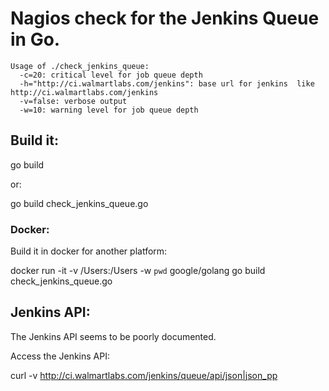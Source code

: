 Nagios check for the Jenkins Queue in Go.
=========================================

    Usage of ./check_jenkins_queue:
      -c=20: critical level for job queue depth
      -h="http://ci.walmartlabs.com/jenkins": base url for jenkins  like http://ci.walmartlabs.com/jenkins
      -v=false: verbose output
      -w=10: warning level for job queue depth

Build it:
---------

  go build

or:

  go build check_jenkins_queue.go

### Docker:

Build it in docker for another platform:

docker run -it -v /Users:/Users -w `pwd` google/golang go build check_jenkins_queue.go

Jenkins API:
------------

The Jenkins API seems to be poorly documented.

Access the Jenkins API:

curl -v  http://ci.walmartlabs.com/jenkins/queue/api/json|json_pp

